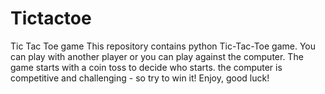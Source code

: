 # Tictactoe
Tic Tac Toe game
This repository contains python Tic-Tac-Toe game.
You can play with another player or you can play against the computer.
The game starts with a coin toss to decide who starts.
the computer is competitive and challenging - so try to win it!
Enjoy, good luck!
